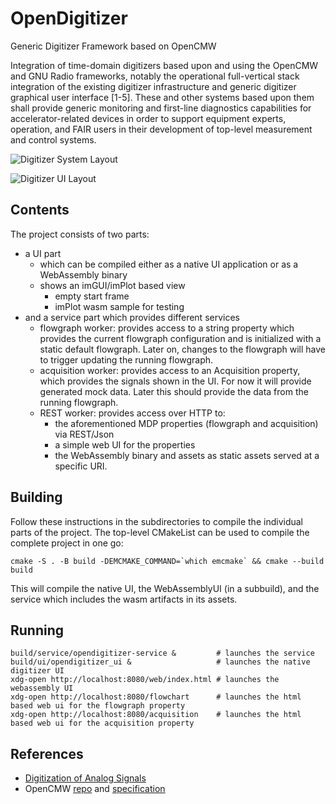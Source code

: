 # OpenDigitizer

Generic Digitizer Framework based on OpenCMW

Integration of time-domain digitizers based upon and using the OpenCMW and GNU Radio frameworks, notably the
operational full-vertical stack integration of the existing digitizer infrastructure and generic digitizer
graphical user interface [1-5]. These and other systems based upon them shall provide generic
monitoring and first-line diagnostics capabilities for accelerator-related devices in order to support
equipment experts, operation, and FAIR users in their development of top-level measurement and control systems.

![Digitizer System Layout](./doc/Digitizer_System_Layout.png)

![Digitizer UI Layout](./doc/Digitizer_System_Layout_UI.png)

## Contents

The project consists of two parts:

- a UI part
  - which can be compiled either as a native UI application or as a WebAssembly binary
  - shows an imGUI/imPlot based view
    - empty start frame
    - imPlot wasm sample for testing
- and a service part which provides different services
  - flowgraph worker: provides access to a string property which provides the current flowgraph configuration and is
    initialized with a static default flowgraph.
    Later on, changes to the flowgraph will have to trigger updating the running flowgraph.
  - acquisition worker: provides access to an Acquisition property, which provides the signals shown in the UI. For now
    it will provide generated mock data.
    Later this should provide the data from the running flowgraph.
  - REST worker: provides access over HTTP to:
    - the aforementioned MDP properties (flowgraph and acquisition) via REST/Json
    - a simple web UI for the properties
    - the WebAssembly binary and assets as static assets served at a specific URI.

## Building

Follow these instructions in the subdirectories to compile the individual parts of the project.
The top-level CMakeList can be used to compile the complete project in one go:

```shell
cmake -S . -B build -DEMCMAKE_COMMAND=`which emcmake` && cmake --build build
```

This will compile the native UI, the WebAssemblyUI (in a subbuild), and the service which includes the wasm artifacts in its
assets.

## Running

```shell
build/service/opendigitizer-service &         # launches the service
build/ui/opendigitizer_ui &                   # launches the native digitizer UI
xdg-open http://localhost:8080/web/index.html # launches the webassembly UI
xdg-open http://localhost:8080/flowchart      # launches the html based web ui for the flowgraph property
xdg-open http://localhost:8080/acquisition    # launches the html based web ui for the acquisition property
```

## References

- [Digitization of Analog Signals](https://edms.cern.ch/document/1823376/1)
- OpenCMW [repo](https://github.com/fair-acc/opencmw-cpp/) and [specification](https://edms.cern.ch/document/2444348/1)

